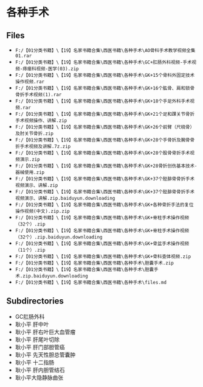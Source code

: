 # 各种手术

## Files

- `F:/【01分类书籍】\【19】名家书籍合集\西医书籍\各种手术\AO骨科手术教学视频全集01.rar`
- `F:/【01分类书籍】\【19】名家书籍合集\西医书籍\各种手术\GC+肛肠外科视频-手术视频-痔瘘科视频-医学(03).zip`
- `F:/【01分类书籍】\【19】名家书籍合集\西医书籍\各种手术\GK+15个骨科外固定技术操作视频.rar`
- `F:/【01分类书籍】\【19】名家书籍合集\西医书籍\各种手术\GK+16个肱骨、肩和锁骨骨折手术视频(1).rar`
- `F:/【01分类书籍】\【19】名家书籍合集\西医书籍\各种手术\GK+18个手足外科手术视频.rar`
- `F:/【01分类书籍】\【19】名家书籍合集\西医书籍\各种手术\GK+21个足和踝关节骨折手术视频操作、讲解.zip`
- `F:/【01分类书籍】\【19】名家书籍合集\西医书籍\各种手术\GK+26个前臂（尺桡骨）及肘关节骨折.zip`
- `F:/【01分类书籍】\【19】名家书籍合集\西医书籍\各种手术\GK+28个手骨折及腕骨骨折手术视频及讲解.7z.zip`
- `F:/【01分类书籍】\【19】名家书籍合集\西医书籍\各种手术\GK+28个股骨骨折手术视频演示.zip`
- `F:/【01分类书籍】\【19】名家书籍合集\西医书籍\各种手术\GK+28骨折创伤基本技术-器械使用.zip`
- `F:/【01分类书籍】\【19】名家书籍合集\西医书籍\各种手术\GK+37个胫腓骨骨折手术视频演示、讲解.zip`
- `F:/【01分类书籍】\【19】名家书籍合集\西医书籍\各种手术\GK+37个胫腓骨骨折手术视频演示、讲解.zip.baiduyun.downloading`
- `F:/【01分类书籍】\【19】名家书籍合集\西医书籍\各种手术\GK+各种骨折手法的复位操作视频(中文).zip.zip`
- `F:/【01分类书籍】\【19】名家书籍合集\西医书籍\各种手术\GK+脊柱手术操作视频（32个）.zip`
- `F:/【01分类书籍】\【19】名家书籍合集\西医书籍\各种手术\GK+脊柱手术操作视频（32个）.zip.baiduyun.downloading`
- `F:/【01分类书籍】\【19】名家书籍合集\西医书籍\各种手术\GK+骨盆手术操作视频（11个）.zip`
- `F:/【01分类书籍】\【19】名家书籍合集\西医书籍\各种手术\GK+骨科查体视频.zip`
- `F:/【01分类书籍】\【19】名家书籍合集\西医书籍\各种手术\胆囊手术.zip`
- `F:/【01分类书籍】\【19】名家书籍合集\西医书籍\各种手术\胆囊手术.zip.baiduyun.downloading`
- `F:/【01分类书籍】\【19】名家书籍合集\西医书籍\各种手术\files.md`

## Subdirectories

- GC肛肠外科
- 耿小平  肝中叶
- 耿小平  肝右叶巨大血管瘤
- 耿小平  肝尾叶切除
- 耿小平  肝门部胆管癌
- 耿小平 先天性胆总管囊肿
- 耿小平 十二指肠
- 耿小平 肝内胆管结石
- 耿小平大隐静脉曲张
